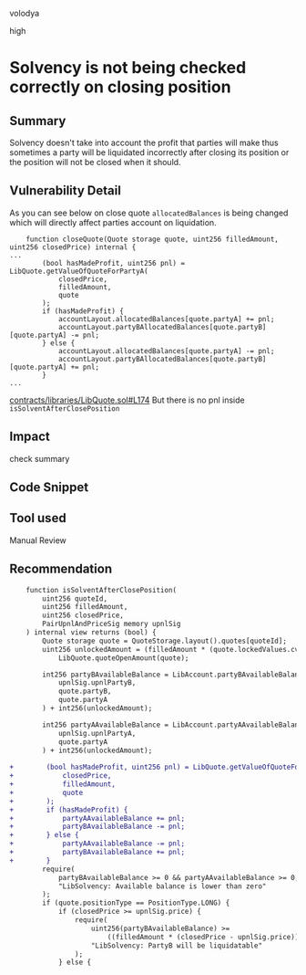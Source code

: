 volodya

high

# Solvency is not being checked correctly on closing position

## Summary
Solvency doesn't take into account the profit that parties will make thus sometimes a party will be liquidated incorrectly after closing its position or the position will not be closed when it should.
## Vulnerability Detail
As you can see below on close quote `allocatedBalances` is being changed which will directly affect parties account on liquidation.
```solidity
    function closeQuote(Quote storage quote, uint256 filledAmount, uint256 closedPrice) internal {
...
        (bool hasMadeProfit, uint256 pnl) = LibQuote.getValueOfQuoteForPartyA(
            closedPrice,
            filledAmount,
            quote
        );
        if (hasMadeProfit) {
            accountLayout.allocatedBalances[quote.partyA] += pnl;
            accountLayout.partyBAllocatedBalances[quote.partyB][quote.partyA] -= pnl;
        } else {
            accountLayout.allocatedBalances[quote.partyA] -= pnl;
            accountLayout.partyBAllocatedBalances[quote.partyB][quote.partyA] += pnl;
        }
...

```
[contracts/libraries/LibQuote.sol#L174](https://github.com/sherlock-audit/2023-06-symmetrical/blob/main/symmio-core/contracts/libraries/LibQuote.sol#L174)
But there is no pnl inside `isSolventAfterClosePosition`
## Impact
check summary
## Code Snippet

## Tool used

Manual Review

## Recommendation
```diff
    function isSolventAfterClosePosition(
        uint256 quoteId,
        uint256 filledAmount,
        uint256 closedPrice,
        PairUpnlAndPriceSig memory upnlSig
    ) internal view returns (bool) {
        Quote storage quote = QuoteStorage.layout().quotes[quoteId];
        uint256 unlockedAmount = (filledAmount * (quote.lockedValues.cva + quote.lockedValues.lf)) /
            LibQuote.quoteOpenAmount(quote);

        int256 partyBAvailableBalance = LibAccount.partyBAvailableBalanceForLiquidation(
            upnlSig.upnlPartyB,
            quote.partyB,
            quote.partyA
        ) + int256(unlockedAmount);

        int256 partyAAvailableBalance = LibAccount.partyAAvailableBalanceForLiquidation(
            upnlSig.upnlPartyA,
            quote.partyA
        ) + int256(unlockedAmount);
        
+        (bool hasMadeProfit, uint256 pnl) = LibQuote.getValueOfQuoteForPartyA(
+            closedPrice,
+            filledAmount,
+            quote
+        );
+        if (hasMadeProfit) {
+            partyAAvailableBalance += pnl;
+            partyBAvailableBalance -= pnl;
+        } else {
+            partyAAvailableBalance -= pnl;
+            partyBAvailableBalance += pnl;
+        }
        require(
            partyBAvailableBalance >= 0 && partyAAvailableBalance >= 0,
            "LibSolvency: Available balance is lower than zero"
        );
        if (quote.positionType == PositionType.LONG) {
            if (closedPrice >= upnlSig.price) {
                require(
                    uint256(partyBAvailableBalance) >=
                        ((filledAmount * (closedPrice - upnlSig.price)) / 1e18),
                    "LibSolvency: PartyB will be liquidatable"
                );
            } else {
```